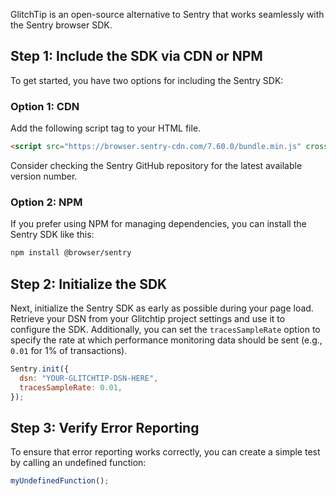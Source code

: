GlitchTip is an open-source alternative to Sentry that works seamlessly with the Sentry browser SDK.

## Step 1: Include the SDK via CDN or NPM

To get started, you have two options for including the Sentry SDK:

### Option 1: CDN

Add the following script tag to your HTML file.

```html
<script src="https://browser.sentry-cdn.com/7.60.0/bundle.min.js" crossorigin="anonymous"></script>
```

Consider checking the Sentry GitHub repository for the latest available version number.

### Option 2: NPM

If you prefer using NPM for managing dependencies, you can install the Sentry SDK like this:

```bash
npm install @browser/sentry
```

## Step 2: Initialize the SDK

Next, initialize the Sentry SDK as early as possible during your page load. Retrieve your DSN from your Glitchtip project settings and use it to configure the SDK. Additionally, you can set the `tracesSampleRate` option to specify the rate at which performance monitoring data should be sent (e.g., `0.01` for 1% of transactions).

```javascript
Sentry.init({
  dsn: "YOUR-GLITCHTIP-DSN-HERE",
  tracesSampleRate: 0.01,
});
```

## Step 3: Verify Error Reporting

To ensure that error reporting works correctly, you can create a simple test by calling an undefined function:

```javascript
myUndefinedFunction();
```
